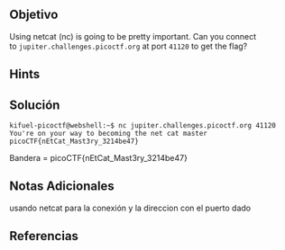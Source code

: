 ## Objetivo
Using netcat (nc) is going to be pretty important. Can you connect to `jupiter.challenges.picoctf.org` at port `41120` to get the flag?
## Hints

## Solución

```
kifuel-picoctf@webshell:~$ nc jupiter.challenges.picoctf.org 41120
You're on your way to becoming the net cat master
picoCTF{nEtCat_Mast3ry_3214be47}
```
Bandera = picoCTF{nEtCat_Mast3ry_3214be47}
## Notas Adicionales
usando netcat para la conexión y la direccion con el puerto dado 
## Referencias
